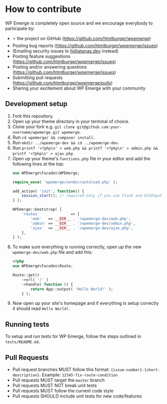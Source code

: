 # How to contribute

WP Emerge is completely open source and we encourage everybody to participate by:

- ⭐ the project on GitHub (https://github.com/htmlburger/wpemerge)
- Posting bug reports (https://github.com/htmlburger/wpemerge/issues)
- (Emailing security issues to [hi@atanas.dev](mailto:hi@atanas.dev) instead)
- Posting feature suggestions (https://github.com/htmlburger/wpemerge/issues)
- Posting and/or answering questions (https://github.com/htmlburger/wpemerge/issues)
- Submitting pull requests (https://github.com/htmlburger/wpemerge/pulls)
- Sharing your excitement about WP Emerge with your community

## Development setup

1. Fork this repository.
2. Open up your theme directory in your terminal of choice.
3. Clone your fork e.g. `git clone git@github.com:your-username/wpemerge.git wpemerge`.
4. Run `cd wpemerge/ && composer install`.
5. Run `mkdir ../wpemerge-dev && cd ../wpemerge-dev`.
6. Run `printf '<?php\n' > web.php && printf '<?php\n' > admin.php && printf '<?php\n' > ajax.php`.
7. Open up your theme's `functions.php` file in your editor and add the following lines at the top:
    ```php
    use WPEmerge\Facades\WPEmerge;

    require_once( 'wpemerge/vendor/autoload.php' );

    add_action( 'init', function() {
        session_start(); // required only if you use Flash and OldInput
    } );

    WPEmerge::bootstrap( [
        'routes'              => [
            'web'   => __DIR__ . '/wpemerge-dev/web.php',
            'admin' => __DIR__ . '/wpemerge-dev/admin.php',
            'ajax'  => __DIR__ . '/wpemerge-dev/ajax.php',
        ],
    ] );
    ```
8. To make sure everything is running correctly, open up the new `wpemerge-dev/web.php` file and add this:
    ```php
    <?php
    use WPEmerge\Facades\Route;

    Route::get()
        ->url( '/' )
        ->handle( function () {
            return App::output( 'Hello World!' );
        } );
    ```
1. Now open up your site's homepage and if everything is setup correctly it should read `Hello World!`.

## Running tests

To setup and run tests for WP Emerge, follow the steps outlined in `tests/README.md`.

## Pull Requests

- Pull request branches MUST follow this format: `{issue-number}-{short-description}`.
  Example: `12345-fix-route-condition`
- Pull requests MUST target the `master` branch
- Pull requests MUST NOT break unit tests
- Pull requests MUST follow the current code style
- Pull requests SHOULD include unit tests for new code/features

